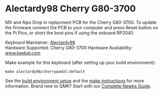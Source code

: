 # Alectardy98 Cherry G80-3700
MX and Alps  Drop in replacment PCB for the Cherry G80-3700. To update the firmware connect the PCB to your computer and press Reset button on the Pi Pico, or short the boot pins if using the onboard RP2040

Keyboard Maintainer: [Alectardy98](https://github.com/alectardy98)  
Hardware Supported: Cherry G80-3700
Hardware Availability: www.keebal.com

Make example for this keyboard (after setting up your build environment):

    make alectardy98/cherrypadal:default

See the [build environment setup](https://docs.qmk.fm/#/getting_started_build_tools) and the [make instructions](https://docs.qmk.fm/#/getting_started_make_guide) for more information. Brand new to QMK? Start with our [Complete Newbs Guide](https://docs.qmk.fm/#/newbs).
